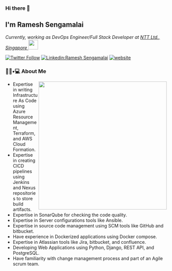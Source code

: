 ### Hi there 👋<h2> I'm Ramesh Sengamalai</h2>
<p><em>Currently, working as DevOps Engineer/Full Stack Developer at <a href="https://www.global.ntt/">NTT Ltd., Singapore
</a><img src="https://media.giphy.com/media/WUlplcMpOCEmTGBtBW/giphy.gif" width="30"> 
</em></p>

[![Twitter Follow](https://img.shields.io/twitter/follow/iam_rameshs?label=Follow)](https://twitter.com/intent/follow?screen_name=iam_rameshs)
[![Linkedin:Ramesh Sengamalai](https://img.shields.io/badge/-rsengamalai-blue?style=flat-square&logo=Linkedin&logoColor=white&link=https://www.linkedin.com/in/rsengamalai/)](https://www.linkedin.com/in/rsengamalai/)
[![website](https://img.shields.io/badge/Website-46a2f1.svg?&style=flat-square&logo=Google-Chrome&logoColor=white&link=http://rameshs.net/)](http://rameshs.net/)



<h3> 👨🏻•💻 About Me </h3>


<img align='right' src="https://media.giphy.com/media/v1.Y2lkPTc5MGI3NjExMDIzYWQxMmMzMWY1N2VlYTgzMjBhYzA1MjFjZjNiZGUxMmQ3ZmMwNSZjdD1n/SWoSkN6DxTszqIKEqv/giphy.gif" width="400">

- Expertise in writing Infrastructure As Code using Azure Resource Management, Terraform, and AWS Cloud
Formation.
- Expertise in creating CICD pipelines using Jenkins and Nexus repositories to store build artifacts. 
- Expertise in SonarQube for checking the code quality. 
- Expertise in Server configurations tools like Ansible.
- Expertise in source code management using SCM tools like GitHub and bitbucket.
- Have experience in Dockerized applications using Docker compose.
- Expertise in Atlassian tools like Jira, bitbucket, and confluence.
- Developing Web Applications using Python, Django, REST API, and PostgreSQL.
- Have familiarity with change management process and part of an Agile scrum team.


